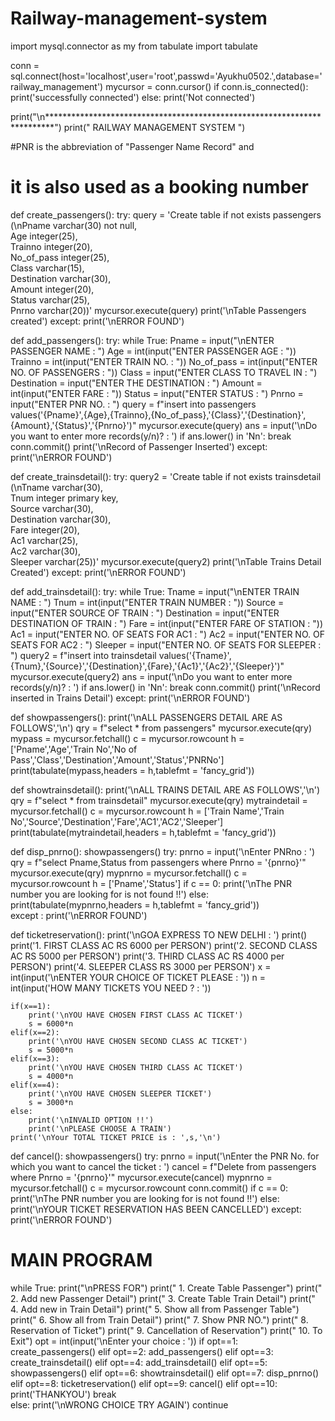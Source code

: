 # Railway-management-system
import mysql.connector as my
from tabulate import tabulate


conn = sql.connect(host='localhost',user='root',passwd='Ayukhu0502.',database='railway_management')
mycursor = conn.cursor()
if conn.is_connected():
    print('successfully connected')
else:
    print('Not connected')

print("\n*************************************************************************")
print("                     RAILWAY MANAGEMENT SYSTEM         ")


#PNR is the abbreviation of "Passenger Name Record" and
# it is also used as a booking number
def create_passengers():
    try:
        query = 'Create table if not exists passengers\
                 (\nPname varchar(30) not null,\
                  Age integer(25),\
                  Trainno integer(20),\
                  No_of_pass integer(25),\
                  Class varchar(15),\
                  Destination varchar(30),\
                  Amount integer(20),\
                  Status varchar(25),\
                  Pnrno varchar(20))'
        mycursor.execute(query)
        print('\nTable Passengers created')
    except:
        print('\nERROR FOUND')


def add_passengers():
    try:
        while True:
            Pname = input("\nENTER PASSENGER NAME : ")
            Age = int(input("ENTER PASSENGER AGE : "))
            Trainno = int(input("ENTER TRAIN NO. : "))
            No_of_pass = int(input("ENTER NO. OF PASSENGERS : "))
            Class = input("ENTER CLASS TO TRAVEL IN : ")
            Destination = input("ENTER THE DESTINATION : ")
            Amount = int(input("ENTER FARE : "))
            Status = input("ENTER STATUS : ")
            Pnrno = input("ENTER PNR NO. : ")
            query = f"insert into passengers values('{Pname}',{Age},{Trainno},{No_of_pass},'{Class}','{Destination}',{Amount},'{Status}','{Pnrno}')"
            mycursor.execute(query)
            ans = input('\nDo you want to enter more records(y/n)? : ')
            if ans.lower() in 'Nn':
                break
        conn.commit()
        print('\nRecord of Passenger Inserted')
    except:
        print('\nERROR FOUND')
            

def create_trainsdetail():
    try:
        query2 = 'Create table if not exists trainsdetail\
                  (\nTname varchar(30),\
                   Tnum integer primary key,\
                   Source varchar(30),\
                   Destination varchar(30),\
                   Fare integer(20),\
                   Ac1 varchar(25),\
                   Ac2 varchar(30),\
                   Sleeper varchar(25))'
        mycursor.execute(query2)
        print('\nTable Trains Detail Created')
    except:
        print('\nERROR FOUND')


def add_trainsdetail():
    try:
        while True:
            Tname = input("\nENTER TRAIN NAME : ")
            Tnum = int(input("ENTER TRAIN NUMBER : "))
            Source = input("ENTER SOURCE OF TRAIN : ")
            Destination = input("ENTER DESTINATION OF TRAIN : ")
            Fare = int(input("ENTER FARE OF STATION : "))
            Ac1 = input("ENTER NO. OF SEATS FOR AC1 : ")
            Ac2 = input("ENTER NO. OF SEATS FOR AC2 : ")
            Sleeper = input("ENTER NO. OF SEATS FOR SLEEPER : ")
            query2 = f"insert into trainsdetail values('{Tname}',{Tnum},'{Source}','{Destination}',{Fare},'{Ac1}','{Ac2}','{Sleeper}')"
            mycursor.execute(query2)
            ans = input('\nDo you want to enter more records(y/n)? : ')
            if ans.lower() in 'Nn':
                break
        conn.commit()
        print('\nRecord inserted in Trains Detail')
    except:
        print('\nERROR FOUND')


def showpassengers():
    print('\nALL PASSENGERS DETAIL ARE AS FOLLOWS','\n')
    qry = f"select * from passengers" 
    mycursor.execute(qry)
    mypass = mycursor.fetchall()
    c = mycursor.rowcount
    h = ['Pname','Age','Train No','No of Pass','Class','Destination','Amount','Status','PNRNo']
    print(tabulate(mypass,headers = h,tablefmt = 'fancy_grid'))


def showtrainsdetail():
    print('\nALL TRAINS DETAIL ARE AS FOLLOWS','\n')
    qry = f"select * from trainsdetail" 
    mycursor.execute(qry)
    mytraindetail = mycursor.fetchall()
    c = mycursor.rowcount
    h = ['Train Name','Train No','Source','Destination','Fare','AC1','AC2','Sleeper']
    print(tabulate(mytraindetail,headers = h,tablefmt = 'fancy_grid'))


def disp_pnrno():
    showpassengers()
    try:
        pnrno = input('\nEnter PNRno : ')
        qry = f"select Pname,Status from passengers where Pnrno = '{pnrno}'" 
        mycursor.execute(qry)
        mypnrno = mycursor.fetchall()
        c = mycursor.rowcount
        h = ['Pname','Status']
        if c == 0:
            print('\nThe PNR number you are looking for is not found !!')
        else:
            print(tabulate(mypnrno,headers = h,tablefmt = 'fancy_grid'))      
    except :
        print('\nERROR FOUND')


def ticketreservation():
    print('\nGOA EXPRESS TO NEW DELHI : ')
    print()
    print('1. FIRST CLASS AC RS 6000 per PERSON')
    print('2. SECOND CLASS AC RS 5000 per PERSON')
    print('3. THIRD CLASS AC RS 4000 per PERSON')
    print('4. SLEEPER CLASS RS 3000 per PERSON')
    x = int(input('\nENTER YOUR CHOICE OF TICKET PLEASE : '))
    n = int(input('HOW MANY TICKETS YOU NEED ? : '))

    if(x==1):
        print('\nYOU HAVE CHOSEN FIRST CLASS AC TICKET')
        s = 6000*n
    elif(x==2):
        print('\nYOU HAVE CHOSEN SECOND CLASS AC TICKET')
        s = 5000*n
    elif(x==3):
        print('\nYOU HAVE CHOSEN THIRD CLASS AC TICKET')
        s = 4000*n
    elif(x==4):
        print('\nYOU HAVE CHOSEN SLEEPER TICKET')
        s = 3000*n
    else:
        print('\nINVALID OPTION !!')
        print('\nPLEASE CHOOSE A TRAIN')
    print('\nYour TOTAL TICKET PRICE is : ',s,'\n')


def cancel():
    showpassengers()
    try:
        pnrno = input('\nEnter the PNR No. for which you want to cancel the ticket : ')
        cancel = f"Delete from passengers where Pnrno = '{pnrno}'"
        mycursor.execute(cancel)
        mypnrno = mycursor.fetchall()
        c = mycursor.rowcount
        conn.commit()
        if c == 0:
            print('\nThe PNR number you are looking for is not found !!')
        else:
            print('\nYOUR TICKET RESERVATION HAS BEEN CANCELLED')
    except:
        print('\nERROR FOUND')


# MAIN PROGRAM
while True:
    print("\nPRESS     FOR")
    print("   1.     Create Table Passenger")
    print("   2.     Add new Passenger Detail")
    print("   3.     Create Table Train Detail")
    print("   4.     Add new in Train Detail")
    print("   5.     Show all from Passenger Table")
    print("   6.     Show all from Train Detail")
    print("   7.     Show PNR NO.")
    print("   8.     Reservation of Ticket")
    print("   9.     Cancellation of Reservation")
    print("   10.    To Exit")
    opt = int(input('\nEnter your choice : '))
    if opt==1:
        create_passengers()
    elif opt==2:
        add_passengers()
    elif opt==3:
        create_trainsdetail()
    elif opt==4:
        add_trainsdetail()
    elif opt==5:
        showpassengers()
    elif opt==6:
        showtrainsdetail()
    elif opt==7:
        disp_pnrno()
    elif opt==8:
        ticketreservation()
    elif opt==9:
        cancel()
    elif opt==10:
        print('THANKYOU')
        break    
    else:
        print('\nWRONG CHOICE TRY AGAIN')
        continue
        
